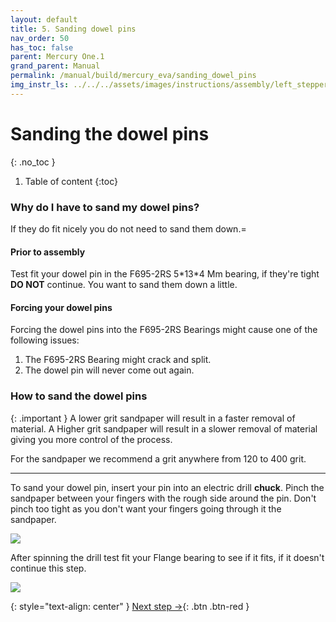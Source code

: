```yaml
---
layout: default
title: 5. Sanding dowel pins
nav_order: 50
has_toc: false
parent: Mercury One.1
grand_parent: Manual
permalink: /manual/build/mercury_eva/sanding_dowel_pins
img_instr_ls: ../../../assets/images/instructions/assembly/left_stepper
---
```


# Sanding the dowel pins
{: .no_toc }

1. Table of content
{:toc}

### Why do I have to sand my dowel pins?

If they do fit nicely you do not need to sand them down.=

#### Prior to assembly

Test fit your dowel pin in the F695-2RS 5\*13\*4 Mm bearing, if they're tight **DO NOT** continue. You want to sand them down a little. 


#### Forcing your dowel pins
Forcing the dowel pins into the F695-2RS Bearings might cause one of the following issues:

1. The F695-2RS Bearing might crack and split.
2. The dowel pin will never come out again.

### How to sand the dowel pins


{: .important }
A lower grit sandpaper will result in a faster removal of material. A Higher grit sandpaper will result in a slower removal of material giving you more control of the process.

For the sandpaper we recommend a grit anywhere from 120 to 400 grit.

---

To sand your dowel pin, insert your pin into an electric drill **chuck**. Pinch the sandpaper between your fingers with the rough side around the pin. Don't pinch too tight as you don't want your fingers going through it the sandpaper. 

<img class="roundcorners" src="{{page.img_instr_ls}}/sanding.jpg">

After spinning the drill test fit your Flange bearing to see if it fits, if it doesn't continue this step.

<img class="roundcorners" src="{{page.img_instr_ls}}/fit_drill.jpg">

{: style="text-align: center" }
<span class="fs-8">
[Next step &rarr;](/manual/build/mercury_eva/left_stepper_tower){: .btn .btn-red }
</span>